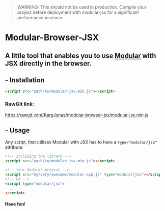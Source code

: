 > WARNING: This should not be used in production. Compile your project before deployment with modular-jsx for a significant performance increase.

# Modular-Browser-JSX
## A little tool that enables you to use [Modular](http://github.com/KargJonas/modular) with JSX directly in the browser.

## - Installation
```html
<script src="path/to/modular-jsx.min.js"></script>
```

### RawGit link:
https://rawgit.vom/KargJonas/modular-browser-jsx/modular-jsx.min.js

## - Usage
Any script, that utilizes Modular with JSX has to have a `type="modular/jsx"` attribute:
```html
<!-- Including the library -->
<script src="path/to/modular-jsx.min.js"></script>

<!-- Your Modular project -->
<script src="my/very/awesome/modular-app.js" type="modular/jsx"></script>
<!-- OR -->
<script type="modular/jsx">
  ...
</script>
```

#### Have fun!